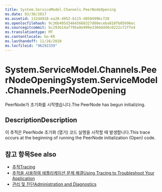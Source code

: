```yaml
---
title: System.ServiceModel.Channels.PeerNodeOpening
ms.date: 03/30/2017
ms.assetid: 132d4928-ea20-4952-b115-d050499bc728
ms.openlocfilehash: 9c36b405d34645668327d80eceba818fb05696ec
ms.sourcegitcommit: bc293b14af795e0e999e3304dd40c0222cf2ffe4
ms.translationtype: MT
ms.contentlocale: ko-KR
ms.lasthandoff: 11/26/2020
ms.locfileid: "96292339"
---
```

# <a name="systemservicemodelchannelspeernodeopening"></a><span data-ttu-id="7ab56-102">System.ServiceModel.Channels.PeerNodeOpening</span><span class="sxs-lookup"><span data-stu-id="7ab56-102">System.ServiceModel.Channels.PeerNodeOpening</span></span>

<span data-ttu-id="7ab56-103">PeerNode가 초기화를 시작했습니다.</span><span class="sxs-lookup"><span data-stu-id="7ab56-103">The PeerNode has begun initializing.</span></span>  
  
## <a name="description"></a><span data-ttu-id="7ab56-104">Description</span><span class="sxs-lookup"><span data-stu-id="7ab56-104">Description</span></span>  

 <span data-ttu-id="7ab56-105">이 추적은 PeerNode 초기화 (열기) 코드 실행을 시작할 때 발생합니다.</span><span class="sxs-lookup"><span data-stu-id="7ab56-105">This trace occurs at the beginning of running the PeerNode initialization (Open) code.</span></span>  
  
## <a name="see-also"></a><span data-ttu-id="7ab56-106">참고 항목</span><span class="sxs-lookup"><span data-stu-id="7ab56-106">See also</span></span>

- [<span data-ttu-id="7ab56-107">추적</span><span class="sxs-lookup"><span data-stu-id="7ab56-107">Tracing</span></span>](index.md)
- [<span data-ttu-id="7ab56-108">추적을 사용하여 애플리케이션 문제 해결</span><span class="sxs-lookup"><span data-stu-id="7ab56-108">Using Tracing to Troubleshoot Your Application</span></span>](using-tracing-to-troubleshoot-your-application.md)
- [<span data-ttu-id="7ab56-109">관리 및 진단</span><span class="sxs-lookup"><span data-stu-id="7ab56-109">Administration and Diagnostics</span></span>](../index.md)
